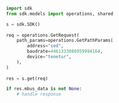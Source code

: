 <!-- Start SDK Example Usage -->
```python
import sdk
from sdk.models import operations, shared

s = sdk.SDK()
    
req = operations.GetRequest(
    path_params=operations.GetPathParams(
        address="sed",
        baudrate=4461333086959994164,
        device="tenetur",
    ),
)
    
res = s.get(req)

if res.mbus_data is not None:
    # handle response
```
<!-- End SDK Example Usage -->